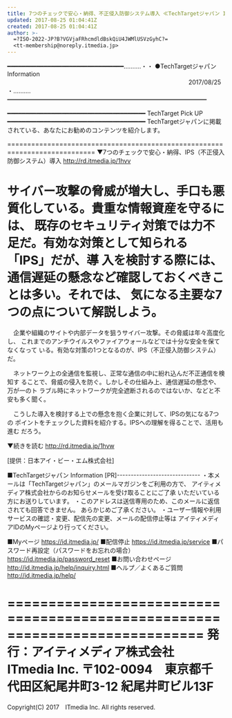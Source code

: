 ```yaml
---
title: 7つのチェックで安心・納得、不正侵入防御システム導入 ≪TechTargetジャパン Info≫
updated: 2017-08-25 01:04:41Z
created: 2017-08-25 01:04:41Z
author: >-
  =?ISO-2022-JP?B?VGVjaFRhcmdldBskQiU4JWMlUSVzGyhC?=
  <tt-membership@noreply.itmedia.jp>
---
```


━━━━━━━━━━━━━━━━━━━━━━━━━━━━━━━━……‥‥・・
●TechTargetジャパン Information
　　　　　　　　　　　　　　　　　　　　　　　　　　　　　　2017/08/25
・‥‥……━━━━━━━━━━━━━━━━━━━━━━━━━━━━━━━━━

━━━━━━━━━━━━━━━━━━━━━━━━━━━━━━━━━━━━━━
TechTarget Pick UP
━━━━━━━━━━━━━━━━━━━━━━━━━━━━━━━━━━━━━━
TechTargetジャパンに掲載されている、あなたにお勧めのコンテンツを紹介します。

============================================================================
▼7つのチェックで安心・納得、IPS（不正侵入防御システム）導入
http://rd.itmedia.jp/1hvv

サイバー攻撃の脅威が増大し、手口も悪質化している。貴重な情報資産を守るには、
既存のセキュリティ対策では力不足だ。有効な対策として知られる「IPS」だが、導
入を検討する際には、通信遅延の懸念など確認しておくべきことは多い。それでは、
気になる主要な7つの点について解説しよう。
============================================================================

　企業や組織のサイトや内部データを狙うサイバー攻撃。その脅威は年々高度化し、
これまでのアンチウイルスやファイアウォールなどでは十分な安全を保てなくなって
いる。有効な対策の1つとなるのが、IPS（不正侵入防御システム）だ。

　ネットワーク上の全通信を監視し、正常な通信の中に紛れ込んだ不正通信を検知す
ることで、脅威の侵入を防ぐ。しかしその仕組み上、通信遅延の懸念や、万が一のト
ラブル時にネットワークが完全遮断されるのではないか、などと不安も多く聞く。

　こうした導入を検討する上での懸念を抱く企業に対して、IPSの気になる7つの
ポイントをチェックした資料を紹介する。IPSへの理解を得ることで、活用も進む
だろう。

▼続きを読む
http://rd.itmedia.jp/1hvw

[提供：日本アイ・ビー・エム株式会社]

■TechTargetジャパン Information [PR]------------------------------
・本メールは「TechTargetジャパン」のメールマガジンをご利用の方で、
アイティメディア株式会社からのお知らせメールを受け取ることにご了承
いただいている方にお送りしています。
・このアドレスは送信専用のため、このメールに返信されても回答できません。
あらかじめご了承ください。
・ユーザー情報や利用サービスの確認・変更、配信先の変更、メールの配信停止等は
アイティメディアIDのMyページより行ってください。

■Myページ
 https://id.itmedia.jp/
■配信停止
 https://id.itmedia.jp/service
■パスワード再設定（パスワードをお忘れの場合）
 https://id.itmedia.jp/password_reset
■お問い合わせページ
 http://id.itmedia.jp/help/inquiry.html
■ヘルプ／よくあるご質問
 http://id.itmedia.jp/help/

============================================================================
発行：アイティメディア株式会社　ITmedia Inc.
〒102-0094　東京都千代田区紀尾井町3-12 紀尾井町ビル13F
============================================================================
Copyright(C) 2017　ITmedia Inc. All rights reserved.